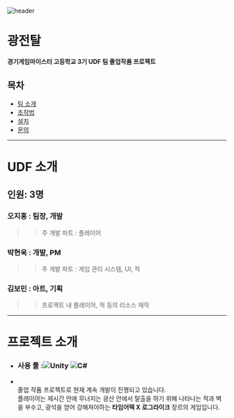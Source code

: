 ![header](https://capsule-render.vercel.app/api?type=rounded&height=250&color=3A4A51&text=Team.%20UDF&section=header&textBg=false&fontAlign=50&descAlign=60)
<h1>광전탈</h1>

**경기게임마이스터 고등학교 3기 UDF 팀 졸업작품 프로젝트**
## 목차
- [팀 소개](#UDF소개)
- [조작법](#조작법)
- [설치](#설치)
- [문의](#문의)
---

# UDF 소개
## 인원: 3명

### 오지홍 : 팀장, 개발
>> 주 개발 파트 : 플레이어
### 박현욱 : 개발, PM
>> 주 개발 파트 : 게임 관리 시스템, UI, 적
### 김보민 : 아트, 기획
>> 프로젝트 내 플레이어, 적 등의 리소스 제작
---
# 프로젝트 소개
- ### 사용 툴 :![Unity](https://img.shields.io/badge/Unity-2022.3-blue.svg) ![C#](https://img.shields.io/badge/C%23-7.0-green.svg)
- <br>졸업 작품 프로젝트로 현재 계속 개발이 진행되고 있습니다.
<br>플레이어는 제시간 안에 무너지는 광산 안에서 탈출을 하기 위해 나타나는 적과 벽을 부수고, 광석을 얻어 강해져야하는
**타임어택 X 로그라이크**
장르의 게임입니다.
